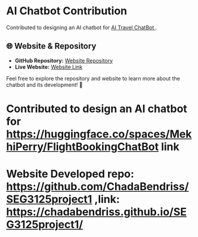 # AI Chatbot Contribution  

Contributed to designing an AI chatbot for [AI Travel ChatBot ](https://huggingface.co/spaces/MekhiPerry/FlightBookingChatBot).  

## 🌐 Website & Repository  

- **GitHub Repository:** [Website Repository](https://github.com/ChadaBendriss/SEG3125project1)  
- **Live Website:** [Website Link](https://chadabendriss.github.io/SEG3125project1/)  

Feel free to explore the repository and website to learn more about the chatbot and its development! 🚀  


# Contributed to design an AI chatbot for https://huggingface.co/spaces/MekhiPerry/FlightBookingChatBot link

# Website Developed repo: https://github.com/ChadaBendriss/SEG3125project1 ,link: https://chadabendriss.github.io/SEG3125project1/

